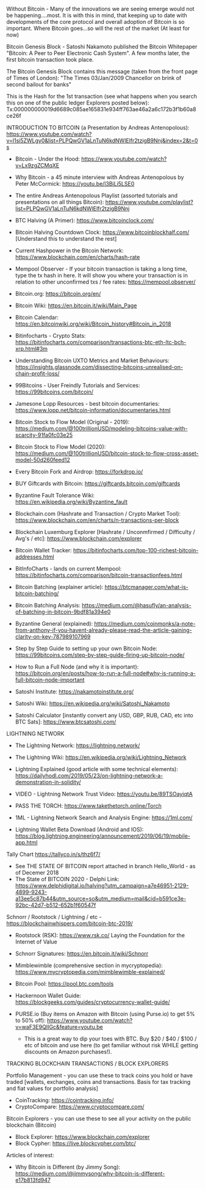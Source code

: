 Without Bitcoin - Many of the innovations we are seeing emerge would not be happening....most.  It is with this in mind, that keeping up to date with developments of the core protocol and overall adoption of Bitcoin is so important.  Where Bitcoin goes...so will the rest of the market (At least for now)

Bitcoin Genesis Block - Satoshi Nakamoto published the Bitcoin Whitepaper "Bitcoin:  A Peer to Peer Electronic Cash System".  A few months later, the first bitcoin transaction took place.  

The Bitcoin Genesis Block contains this message (taken from the front page of Times of London):  "The Times 03/Jan/2009 Chancellor on brink of second bailout for banks" 

This is the Hash for the 1st transaction (see what happens when you search this on one of the public ledger Explorers posted below):  Tx:000000000019d6689c085ae165831e934ff763ae46a2a6c172b3f1b60a8ce26f 

INTRODUCTION TO BITCOIN (a Presentation by Andreas Antenopolous):  https://www.youtube.com/watch?v=l1si5ZWLgy0&list=PLPQwGV1aLnTuN6kdNWlElfr2tzigB9Nnj&index=2&t=0s

*  Bitcoin - Under the Hood:  https://www.youtube.com/watch?v=Lx9zgZCMqXE

 *  Why Bitcoin - a 45 minute interview with Andreas Antenopolous by Peter McCormick:  https://youtu.be/l3BiLi5LSE0

 *  The entire Andreas Antenopolous Playlist (assorted tutorials and presentations on all things Bitcoin):  https://www.youtube.com/playlist?list=PLPQwGV1aLnTuN6kdNWlElfr2tzigB9Nnj  
 
 *  BTC Halving (A Primer):  https://www.bitcoinclock.com/

 *  Bitcoin Halving Countdown Clock:  https://www.bitcoinblockhalf.com/ [Understand this to understand the rest]
 
 *  Current Hashpower in the Bitcoin Network:  https://www.blockchain.com/en/charts/hash-rate
 
 *  Mempool Observer - If your bitcoin transaction is taking a long time, type the tx hash in here.  It will show you where your transaction is in relation to other unconfirmed txs / fee rates:  https://mempool.observer/

 *  Bitcoin.org:  https://bitcoin.org/en/

 *  Bitcoin Wiki:  https://en.bitcoin.it/wiki/Main_Page
 
 *  Bitcoin Calendar:  https://en.bitcoinwiki.org/wiki/Bitcoin_history#Bitcoin_in_2018
 
 *  Bitinfocharts - Crypto Stats:  https://bitinfocharts.com/comparison/transactions-btc-eth-ltc-bch-xrp.html#3m
 
 *  Understanding Bitcoin UXTO Metrics and Market Behaviours:  https://insights.glassnode.com/dissecting-bitcoins-unrealised-on-chain-profit-loss/ 
 
 *  99Bitcoins - User Freindly Tutorials and Services:  https://99bitcoins.com/bitcoin/
 
 *  Jamesone Lopp Resources - best bitcoin documentaries:  https://www.lopp.net/bitcoin-information/documentaries.html
 
 *  Bitcoin Stock to Flow Model (Original - 2019):  https://medium.com/@100trillionUSD/modeling-bitcoins-value-with-scarcity-91fa0fc03e25
 
 *  Bitcoin Stock to Flow Model (2020):  https://medium.com/@100trillionUSD/bitcoin-stock-to-flow-cross-asset-model-50d260feed12
 
 *  Every Bitcoin Fork and Airdrop:  https://forkdrop.io/
 
 *  BUY Giftcards with Bitcoin:  https://giftcards.bitcoin.com/giftcards
 
 *  Byzantine Fault Tolerance Wiki:  https://en.wikipedia.org/wiki/Byzantine_fault
 
 *  Blockchain.com (Hashrate and Transaction / Crypto Market Tool):  https://www.blockchain.com/en/charts/n-transactions-per-block
 
 *  Blockchain Luxemburg Explorer [Hashrate / Unconmfirmed / Difficulty / Avg's / etc]:  https://www.blockchain.com/explorer
 
 *  Bitcoin Wallet Tracker:  https://bitinfocharts.com/top-100-richest-bitcoin-addresses.html
 
 *  BitInfoCharts - lands on current Mempool:  https://bitinfocharts.com/comparison/bitcoin-transactionfees.html
 
 *  Bitcoin Batching (explainer article):  https://btcmanager.com/what-is-bitcoin-batching/
 *  Bitcoin Batching Analysis:  https://medium.com/@hasufly/an-analysis-of-batching-in-bitcoin-9bdf81a394e0
 
 *  Byzantine General (explained):  https://medium.com/coinmonks/a-note-from-anthony-if-you-havent-already-please-read-the-article-gaining-clarity-on-key-787989107969
 
 *  Step by Step Guide to setting up your own Bitcoin Node:  https://99bitcoins.com/step-by-step-guide-firing-up-bitcoin-node/
 
 *  How to Run a Full Node (and why it is important):  https://bitcoin.org/en/posts/how-to-run-a-full-node#why-is-running-a-full-bitcoin-node-important


 *  Satoshi Institute:  https://nakamotoinstitute.org/
 
 *  Satoshi Wiki:  https://en.wikipedia.org/wiki/Satoshi_Nakamoto
 
 *  Satoshi Calculator [instantly convert any USD, GBP, RUB, CAD, etc into BTC Sats]:  https://www.btcsatoshi.com/

LIGHTNING NETWORK

  *  The Lightning Network:  https://lightning.network/
  *  The Lightning Wiki:  https://en.wikipedia.org/wiki/Lightning_Network
  
  *  Lightning Explained (good article with some technical elements):  https://dailyhodl.com/2019/05/23/on-lightning-network-a-demonstration-in-solidity/
 
  *  VIDEO - Lightning Network Trust Video:  https://youtu.be/89TSOayiqtA
  *  PASS THE TORCH:  https://www.takethetorch.online/Torch
  
  *  1ML - Lightning Network Search and Analysis Engine:  https://1ml.com/
  *  Lightning Wallet Beta Download (Android and IOS):  https://blog.lightning.engineering/announcement/2019/06/19/mobile-app.html
  
Tally Chart       https://tallyco.in/s/thz6f7/

 *  See THE STATE OF BITCOIN report attached in branch Hello_World - as of Decemer 2018
 *  The State of BITCOIN 2020 - Delphi Link:  https://www.delphidigital.io/halving?utm_campaign=a7e46951-2129-4899-9243-a13ee5c87b44&utm_source=so&utm_medium=mail&cid=b591ce3e-92bc-42d7-b512-652b1f60547f
 
 
 Schnorr / Rootstock / Lightning / etc - https://blockchainwhispers.com/bitcoin-btc-2019/
 
   * Rootstock (RSK):  https://www.rsk.co/  Laying the Foundation for the Internet of Value
   
   * Schnorr Signatures:  https://en.bitcoin.it/wiki/Schnorr
   
   *  Mimblewimble (comprehensive section in mycryptopedia):  https://www.mycryptopedia.com/mimblewimble-explained/
   
   *  Bitcoin Pool:  https://pool.btc.com/tools
   
   *  Hackernoon Wallet Guide:  https://blockgeeks.com/guides/cryptocurrency-wallet-guide/

 *  PURSE.io (Buy items on Amazon with Bitcoin (using Purse.io) to get 5% to 50% off):  https://www.youtube.com/watch?v=waF3E9QIIGc&feature=youtu.be
    *  This is a great way to dip your toes with BTC.  Buy $20 / $40 / $100 / etc of bitcoin and use here (to get familiar without risk WHILE    getting discounts on Amazon purchases!).
    
    
TRACKING BLOCKCHAIN TRANSACTIONS / BLOCK EXPLORERS 

  Portfolio Management - you can use these to track coins you hold or have traded [wallets, exchanges, coins and transactions. Basis for tax tracking and fiat values for portfolio analysis]
  *  CoinTracking:  https://cointracking.info/
  *  CryptoCompare:  https://www.cryptocompare.com/
  
  Bitcoin Explorers - you can use these to see all your activity on the public blockchain (Bitcoin) 
  *  Block Explorer:  https://www.blockchain.com/explorer
  *  Block Cypher:  https://live.blockcypher.com/btc/


Articles of interest:

*  Why Bitcoin is Different (by Jimmy Song):  https://medium.com/@jimmysong/why-bitcoin-is-different-e17b813fd947
